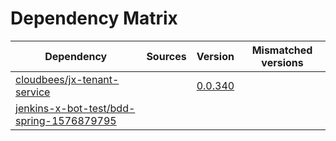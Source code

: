 # Dependency Matrix

Dependency | Sources | Version | Mismatched versions
---------- | ------- | ------- | -------------------
[cloudbees/jx-tenant-service](https://github.com/cloudbees/jx-tenant-service) |  | [0.0.340](https://github.com/cloudbees/jx-tenant-service/releases/tag/v0.0.340) | 
[jenkins-x-bot-test/bdd-spring-1576879795](https://github.com/jenkins-x-bot-test/bdd-spring-1576879795.git) |  | []() | 

